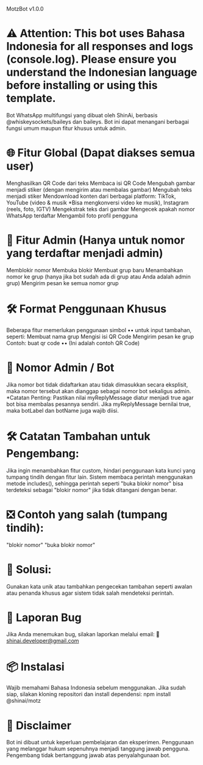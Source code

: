 MotzBot v1.0.0

# ⚠️ Attention: This bot uses Bahasa Indonesia for all responses and logs (console.log). Please ensure you understand the Indonesian language before installing or using this template.


Bot WhatsApp multifungsi yang dibuat oleh ShinAi, berbasis @whiskeysockets/baileys dan baileys. Bot ini dapat menangani berbagai fungsi umum maupun fitur khusus untuk admin.


# 🌐 Fitur Global (Dapat diakses semua user)
Menghasilkan QR Code dari teks
Membaca isi QR Code
Mengubah gambar menjadi stiker (dengan mengirim atau membalas gambar)
Mengubah teks menjadi stiker
Mendownload konten dari berbagai platform: TikTok, YouTube (video & musik *Bisa mengkonversi video ke musik), Instagram (reels, foto, IGTV)
Mengekstrak teks dari gambar
Mengecek apakah nomor WhatsApp terdaftar
Mengambil foto profil pengguna 

# 🔐 Fitur Admin (Hanya untuk nomor yang terdaftar menjadi admin)
Memblokir nomor
Membuka blokir
Membuat grup baru
Menambahkan nomor ke grup (hanya jika bot sudah ada di grup atau Anda adalah admin grup)
Mengirim pesan ke semua nomor grup


# 🛠️ Format Penggunaan Khusus
Beberapa fitur memerlukan penggunaan simbol •• untuk input tambahan, seperti:
Membuat nama grup
Mengisi isi QR Code
Mengirim pesan ke grup
Contoh:
buat qr code •• (Ini adalah contoh QR Code)

# 🔢 Nomor Admin / Bot
Jika nomor bot tidak didaftarkan atau tidak dimasukkan secara eksplisit, maka nomor tersebut akan dianggap sebagai nomor bot sekaligus admin.
*Catatan Penting:
Pastikan nilai myReplyMessage diatur menjadi true agar bot bisa membalas pesannya sendiri.
Jika myReplyMessage bernilai true, maka botLabel dan botName juga wajib diisi.

# 🛠️ Catatan Tambahan untuk Pengembang:
Jika ingin menambahkan fitur custom, hindari penggunaan kata kunci yang tumpang tindih dengan fitur lain.
Sistem membaca perintah menggunakan metode includes(), sehingga perintah seperti "buka blokir nomor" bisa terdeteksi sebagai "blokir nomor" jika tidak ditangani dengan benar.

# ❎ Contoh yang salah (tumpang tindih):
"blokir nomor"
"buka blokir nomor"

# 🔁 Solusi:
Gunakan kata unik atau tambahkan pengecekan tambahan seperti awalan atau penanda khusus agar sistem tidak salah mendeteksi perintah.


# 🐞 Laporan Bug
Jika Anda menemukan bug, silakan laporkan melalui email:
📧 shinai.developer@gmail.com


# 📦 Instalasi
Wajib memahami Bahasa Indonesia sebelum menggunakan. Jika sudah siap, silakan kloning repositori dan install dependensi:
npm install @shinai/motz


# 👮 Disclaimer
Bot ini dibuat untuk keperluan pembelajaran dan eksperimen. Penggunaan yang melanggar hukum sepenuhnya menjadi tanggung jawab pengguna. Pengembang tidak bertanggung jawab atas penyalahgunaan bot.
